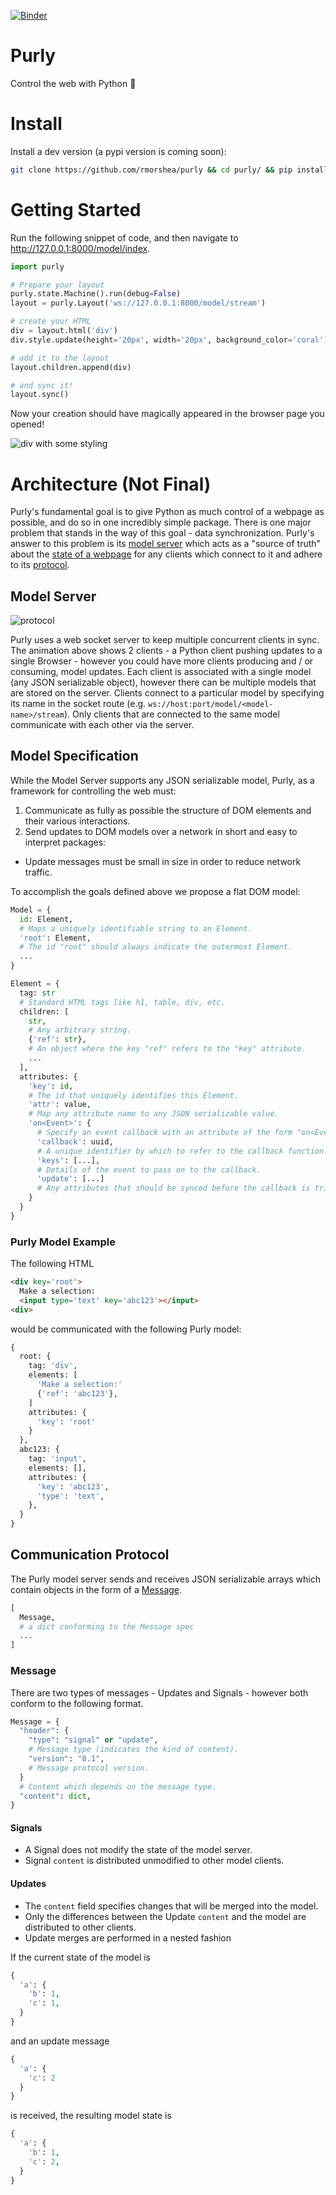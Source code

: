 [![Binder](https://mybinder.org/badge.svg)](https://mybinder.org/v2/gh/rmorshea/purly/master?filepath=examples/notebooks)


# Purly

Control the web with Python :snake:


# Install

Install a dev version (a pypi version is coming soon):

```bash
git clone https://github.com/rmorshea/purly && cd purly/ && pip install -e . -r requirements.txt
```


# Getting Started

Run the following snippet of code, and then navigate to http://127.0.0.1:8000/model/index.

```python
import purly

# Prepare your layout
purly.state.Machine().run(debug=False)
layout = purly.Layout('ws://127.0.0.1:8000/model/stream')

# create your HTML
div = layout.html('div')
div.style.update(height='20px', width='20px', background_color='coral')

# add it to the layout
layout.children.append(div)

# and sync it!
layout.sync()
```

Now your creation should have magically appeared in the browser page you opened!

![div with some styling](https://raw.githubusercontent.com/rmorshea/purly/master/docs/getting-started-div.png)


# Architecture (Not Final)

Purly's fundamental goal is to give Python as much control of a webpage as possible, and do so in one incredibly simple package. There is one major problem that stands in the way of this goal - data synchronization. Purly's answer to this problem is its [model server](#model-server) which acts as a "source of truth" about the [state of a webpage](#model-specification) for any clients which connect to it and adhere to its [protocol](#communication-protocol).


## Model Server

![protocol](https://raw.githubusercontent.com/rmorshea/purly/master/docs/protocol/protocol.gif)

Purly uses a web socket server to keep multiple concurrent clients in sync. The animation above shows 2 clients - a Python client pushing updates to a single Browser - however you could have more clients producing and / or consuming, model updates. Each client is associated with a single model (any JSON serializable object), however there can be multiple models that are stored on the server. Clients connect to a particular model by specifying its name in the socket route (e.g. `ws://host:port/model/<model-name>/stream`). Only clients that are connected to the same model communicate with each other via the server.


## Model Specification

While the Model Server supports any JSON serializable model, Purly, as a framework for controlling the web must:

1. Communicate as fully as possible the structure of DOM elements and their various interactions.
2. Send updates to DOM models over a network in short and easy to interpret packages:
  + Update messages must be small in size in order to reduce network traffic.

To accomplish the goals defined above we propose a flat DOM model:

```python
Model = {
  id: Element,
  # Maps a uniquely identifiable string to an Element.
  'root': Element,
  # The id "root" should always indicate the outermost Element.
  ...
}
```

```python
Element = {
  tag: str
  # Standard HTML tags like h1, table, div, etc.
  children: [
    str,
    # Any arbitrary string.
    {'ref': str},
    # An object where the key "ref" refers to the "key" attribute.
    ...
  ],
  attributes: {
    'key': id,
    # The id that uniquely identifies this Element.
    'attr': value,
    # Map any attribute name to any JSON serializable value.
    'on<Event>': {
      # Specify an event callback with an attribute of the form "on<Event>".
      'callback': uuid,
      # A unique identifier by which to refer to the callback function.
      'keys': [...],
      # Details of the event to pass on to the callback.
      'update': [...]
      # Any attributes that should be synced before the callback is triggered.
    }
  }
}
```


### Purly Model Example

The following HTML

```html
<div key='root'>
  Make a selection:
  <input type='text' key='abc123'></input>
<div>
```

would be communicated with the following Purly model:

```python
{
  root: {
    tag: 'div',
    elements: [
      'Make a selection:'
      {'ref': 'abc123'},
    ]
    attributes: {
      'key': 'root'
    }
  },
  abc123: {
    tag: 'input',
    elements: [],
    attributes: {
      'key': 'abc123',
      'type': 'text',
    },
  }
}
```


## Communication Protocol

The Purly model server sends and receives JSON serializable arrays which contain objects in the form of a [Message](#message).

```python
[
  Message,
  # a dict conforming to the Message spec
  ...
]
```


### Message

There are two types of messages - Updates and Signals - however both conform to the following format.

```python
Message = {
  "header": {
    "type": "signal" or "update",
    # Message type (indicates the kind of content).
    "version": "0.1",
    # Message protocol version.
  }
  # Content which depends on the message type.
  "content": dict,
}
```


#### Signals

+ A Signal does not modify the state of the model server.
+ Signal `content` is distributed unmodified to other model clients.


#### Updates

+ The `content` field specifies changes that will be merged into the model.
+ Only the differences between the Update `content` and the model are distributed to other clients.
+ Update merges are performed in a nested fashion

If the current state of the model is

```python
{
  'a': {
    'b': 1,
    'c': 1,
  }
}
```

and an update message

```python
{
  'a': {
    'c': 2
  }
}
```

is received, the resulting model state is

```python
{
  'a': {
    'b': 1,
    'c': 2,
  }
}
```
